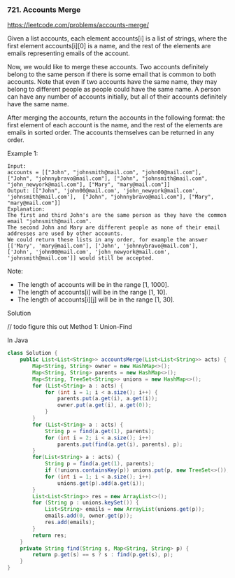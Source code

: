 ### 721. Accounts Merge

https://leetcode.com/problems/accounts-merge/

Given a list accounts, each element accounts[i] is a list of strings, where the first element accounts[i][0] is a name, and the rest of the elements are emails representing emails of the account.

Now, we would like to merge these accounts. Two accounts definitely belong to the same person if there is some email that is common to both accounts. Note that even if two accounts have the same name, they may belong to different people as people could have the same name. A person can have any number of accounts initially, but all of their accounts definitely have the same name.

After merging the accounts, return the accounts in the following format: the first element of each account is the name, and the rest of the elements are emails in sorted order. The accounts themselves can be returned in any order.

Example 1:
```
Input: 
accounts = [["John", "johnsmith@mail.com", "john00@mail.com"], ["John", "johnnybravo@mail.com"], ["John", "johnsmith@mail.com", "john_newyork@mail.com"], ["Mary", "mary@mail.com"]]
Output: [["John", 'john00@mail.com', 'john_newyork@mail.com', 'johnsmith@mail.com'],  ["John", "johnnybravo@mail.com"], ["Mary", "mary@mail.com"]]
Explanation: 
The first and third John's are the same person as they have the common email "johnsmith@mail.com".
The second John and Mary are different people as none of their email addresses are used by other accounts.
We could return these lists in any order, for example the answer [['Mary', 'mary@mail.com'], ['John', 'johnnybravo@mail.com'], 
['John', 'john00@mail.com', 'john_newyork@mail.com', 'johnsmith@mail.com']] would still be accepted.
```
Note:

- The length of accounts will be in the range [1, 1000].
- The length of accounts[i] will be in the range [1, 10].
- The length of accounts[i][j] will be in the range [1, 30].


Solution

// todo figure this out
Method 1: Union-Find


In Java
```java
class Solution {
    public List<List<String>> accountsMerge(List<List<String>> acts) {
        Map<String, String> owner = new HashMap<>();
        Map<String, String> parents = new HashMap<>();
        Map<String, TreeSet<String>> unions = new HashMap<>();
        for (List<String> a : acts) {
            for (int i = 1; i < a.size(); i++) {
                parents.put(a.get(i), a.get(i));
                owner.put(a.get(i), a.get(0));
            }
        }
        for (List<String> a : acts) {
            String p = find(a.get(1), parents);
            for (int i = 2; i < a.size(); i++)
                parents.put(find(a.get(i), parents), p);
        }
        for(List<String> a : acts) {
            String p = find(a.get(1), parents);
            if (!unions.containsKey(p)) unions.put(p, new TreeSet<>());
            for (int i = 1; i < a.size(); i++)
                unions.get(p).add(a.get(i));
        }
        List<List<String>> res = new ArrayList<>();
        for (String p : unions.keySet()) {
            List<String> emails = new ArrayList(unions.get(p));
            emails.add(0, owner.get(p));
            res.add(emails);
        }
        return res;
    }
    private String find(String s, Map<String, String> p) {
        return p.get(s) == s ? s : find(p.get(s), p);
    }
}
```